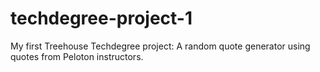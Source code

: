 # techdegree-project-1
 My first Treehouse Techdegree project: A random quote generator using quotes from Peloton instructors.
